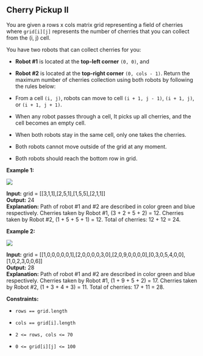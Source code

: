 ## Cherry Pickup II

You are given a rows x cols matrix grid representing a field of cherries where ```grid[i][j]``` represents the number of cherries that you can collect from the (i, j) cell.

You have two robots that can collect cherries for you:

- __Robot #1__ is located at the __top-left corner__ ```(0, 0)```, and
- __Robot #2__ is located at the __top-right corner__ ```(0, cols - 1)```.
Return the maximum number of cherries collection using both robots by following the rules below:

- From a cell ```(i, j)```, robots can move to cell ```(i + 1, j - 1)```, ```(i + 1, j)```, or ```(i + 1, j + 1)```.
- When any robot passes through a cell, It picks up all cherries, and the cell becomes an empty cell.
- When both robots stay in the same cell, only one takes the cherries.
- Both robots cannot move outside of the grid at any moment.
- Both robots should reach the bottom row in grid.
 

**Example 1:**

![](https://assets.leetcode.com/uploads/2020/04/29/sample_1_1802.png)

**Input:** grid = [[3,1,1],[2,5,1],[1,5,5],[2,1,1]] <br>
**Output:** 24                                      <br>
**Explanation:** Path of robot #1 and #2 are described in color green and blue respectively.
Cherries taken by Robot #1, (3 + 2 + 5 + 2) = 12.
Cherries taken by Robot #2, (1 + 5 + 5 + 1) = 12.
Total of cherries: 12 + 12 = 24.

**Example 2:**

![](https://assets.leetcode.com/uploads/2020/04/23/sample_2_1802.png)


**Input:** grid = [[1,0,0,0,0,0,1],[2,0,0,0,0,3,0],[2,0,9,0,0,0,0],[0,3,0,5,4,0,0],[1,0,2,3,0,0,6]] <br>
**Output:** 28           <br>
**Explanation:** Path of robot #1 and #2 are described in color green and blue respectively.
Cherries taken by Robot #1, (1 + 9 + 5 + 2) = 17.
Cherries taken by Robot #2, (1 + 3 + 4 + 3) = 11.
Total of cherries: 17 + 11 = 28.
 

**Constraints:**

- ```rows == grid.length```

- ```cols == grid[i].length```

- ```2 <= rows, cols <= 70```

- ```0 <= grid[i][j] <= 100```